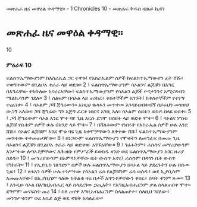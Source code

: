 ﻿
 መጽሐፈ ዜና መዋዕል ቀዳማዊ። - 1 Chronicles 10 - መጽሐፍ ቅዱስ ብሉይ ኪዳን
#  መጽሐፈ ዜና መዋዕል ቀዳማዊ።
10
### ምዕራፍ 10
ፍልስጥኤማውያንም ከእስራኤል ጋር ተዋጉ፤ የእስራኤልም ሰዎች ከፍልስጥኤማውያን ፊት ሸሹ፥ ተወግተውም በጊልቦአ ተራራ ላይ ወደቁ።
2 ፤ ፍልስጥኤማውያንም ሳኦልንና ልጆቹን በእግር በእግራቸው ተከትለው አባረሩአቸው፤ ፍልስጥኤማውያንም የሳኦልን ልጆች ዮናታንንና አሚናዳብን ሜልኪሳንም ገደሉ።
3 ፤ ሰልፍም በሳኦል ላይ ጠነከረ፥ ቀስተኞችም አገኙት፤ ከቀስተኞችም የተነሣ ተጨነቀ።
4 ፤ ሳኦልም ጋሻ ጃግሬውን። እነዚህ ቈላፋን መጥተው እንዳይዘብቱብኝ ሰይፍህን መዝዘህ ውጋኝ አለው። ጋሻ ጃግሬው ግን እጅግ ፈርቶ ነበርና እንቢ አለ። ሳኦልም ሰይፉን ወስዶ በላዩ ወደቀ።
5 ፤ ጋሻ ጃግሬውም ሳኦል እንደ ሞተ ባየ ጊዜ እርሱ ደግሞ በሰይፉ ላይ ወድቆ ሞተ።
6 ፤ ሳኦልና ሦስቱ ልጆቹ የቤቱም ሰዎች ሁሉ በአንድ ላይ ሞቱ።
7 ፤ በሸለቆውም የነበሩት የእስራኤል ሰዎች ሁሉ እንደ ሸሹ፥ ሳኦልና ልጆቹም እንደ ሞቱ ባዩ ጊዜ ከተሞቻቸውን ለቅቀው ሸሹ፤ ፍልስጥኤማውያንም መጥተው ተቀመጡባቸው።
8 ፤ በነጋውም ፍልስጥኤማውያን የሞቱትን ለመግፈፍ በመጡ ጊዜ ሳኦልንና ልጆቹን በጊልቦአ ተራራ ላይ ወድቀው አገኙአቸው።
9 ፤ ገፈፉትም፥ ራሱንና መሣሪያውንም አንሥተው ለጣኦቶቻቸውና ለሕዝቡ የምሥራች ይወስዱ ዘንድ ወደ ፍልስጥኤማውያን አገር ዙሪያ ሰደዱ።
10 ፤ መሣሪያውንም በአምላኮቻቸው ቤት ውስጥ አኖሩ፤ ራሱንም በዳጎን ቤት ውስጥ ቸነከሩት።
11 ፤ የኢያቢስ ገለዓድም ሰዎች ሁሉ ፍልስጥኤማውያን በሳኦል ላይ ያደረጉትን ሁሉ በሰሙ ጊዜ፥
12 ፤ ጽኑአን ሰዎች ሁሉ ተነሥተው የሳኦልን ሬሳ የልጆቹንም ሬሳ ወሰዱ፥ ወደ ኢያቢስም አመጡአቸው፤ በኢያቢስም ካለው ከትልቁ ዛፍ በታች አጥንቶቻቸውን ቀበሩ፥ ሰባት ቀንም ጾሙ።
13 ፤ እንዲሁ ሳኦል በእግዚአብሔር ላይ ስላደረገው ኃጢአት፥ የእግዚአብሔርንም ቃል ስላልጠበቀ ሞተ። ደግሞም መናፍስት ጠሪ
14 ፤ ስለ ጠየቀ እግዚአብሔርንም ስላልጠየቀ፥ ስለዚህ ገደለው፥ መንግሥቱንም ወደ እሴይ ልጅ ወደ ዳዊት አሳለፈው። 

